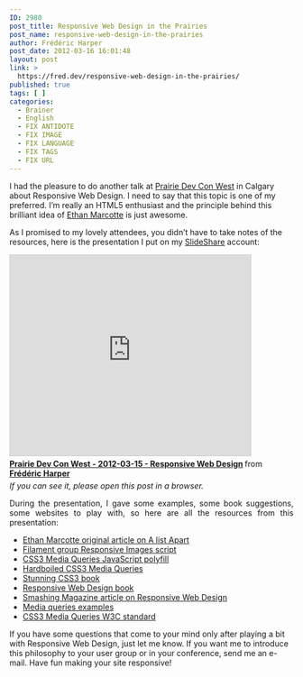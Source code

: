 ```yaml
---
ID: 2980
post_title: Responsive Web Design in the Prairies
post_name: responsive-web-design-in-the-prairies
author: Frédéric Harper
post_date: 2012-03-16 16:01:48
layout: post
link: >
  https://fred.dev/responsive-web-design-in-the-prairies/
published: true
tags: [ ]
categories:
  - Brainer
  - English
  - FIX ANTIDOTE
  - FIX IMAGE
  - FIX LANGUAGE
  - FIX TAGS
  - FIX URL
---
```

<p>I had the pleasure to do another talk at <a href="https://www.prairiedevcon.com/" target="_blank" rel="noopener noreferrer">Prairie Dev Con West</a> in Calgary about Responsive Web Design. I need to say that this topic is one of my preferred. I’m really an HTML5 enthusiast and the principle behind this brilliant idea of <a href="https://unstoppablerobotninja.com/" target="_blank" rel="noopener noreferrer">Ethan Marcotte</a> is just awesome.</p><p>As I promised to my lovely attendees, you didn’t have to take notes of the resources, here is the presentation I put on my <a href="https://www.slideshare.net/fredericharper" target="_blank" rel="noopener noreferrer">SlideShare</a> account:</p><p align="center"><div class="embed rich SlideShare"><iframe src="https://www.slideshare.net/slideshow/embed_code/key/KzQYkMpj5qzpaW" width="427" height="356" frameborder="0" marginwidth="0" marginheight="0" scrolling="no" style="border:1px solid #CCC;border-width:1px;margin-bottom:5px;max-width:100%" allowfullscreen> </iframe><div style="margin-bottom:5px"> <strong> <a href="https://www.slideshare.net/fredericharper/prairie-dev-con-west-20120315-responsive-web-design" title="Prairie Dev Con West - 2012-03-15 - Responsive Web Design" target="_blank" rel="noopener noreferrer">Prairie Dev Con West - 2012-03-15 - Responsive Web Design</a> </strong> from <strong><a href="https://www.slideshare.net/fredericharper" target="_blank" rel="noopener noreferrer">Frédéric Harper</a></strong></div></div><em>If you can see it, please open this post in a browser.</em></p><p style="text-align:justify" align="center">During the presentation, I gave some examples, some book suggestions, some websites to play with, so here are all the resources from this presentation:</p><ul><li><div align="left"><a href="https://www.alistapart.com/articles/responsive-web-design/" target="_blank" rel="noopener noreferrer">Ethan Marcotte original article on A list Apart</a></div></li><li><div align="left"><a href="https://filamentgroup.com/examples/responsive-images/" target="_blank" rel="noopener noreferrer">Filament group Responsive Images script</a></div></li><li><div align="left"><a href="https://code.google.com/p/css3-mediaqueries-js/" target="_blank" rel="noopener noreferrer">CSS3 Media Queries JavaScript polyfill</a></div></li><li><div align="left"><a href="https://stuffandnonsense.co.uk/blog/about/hardboiled_css3_media_queries" target="_blank" rel="noopener noreferrer">Hardboiled CSS3 Media Queries</a></div></li><li><div align="left"><a href="https://www.stunningcss3.com/index.php" target="_blank" rel="noopener noreferrer">Stunning CSS3 book</a></div></li><li><div align="left"><a href="https://www.abookapart.com/products/responsive-web-design" target="_blank" rel="noopener noreferrer">Responsive Web Design book</a></div></li><li><div align="left"><a href="https://www.smashingmagazine.com/2011/07/22/responsive-web-design-techniques-tools-and-design-strategies/" target="_blank" rel="noopener noreferrer">Smashing Magazine article on Responsive Web Design</a></div></li><li><div align="left"><a href="https://mediaqueri.es/" target="_blank" rel="noopener noreferrer">Media queries examples</a></div></li><li><div align="left"><a href="https://www.w3.org/TR/css3-mediaqueries/" target="_blank" rel="noopener noreferrer">CSS3 Media Queries W3C standard</a></div></li></ul><p align="left">If you have some questions that come to your mind only after playing a bit with Responsive Web Design, just let me know. If you want me to introduce this philosophy to your user group or in your conference, send me an e-mail. Have fun making your site responsive!</p>
